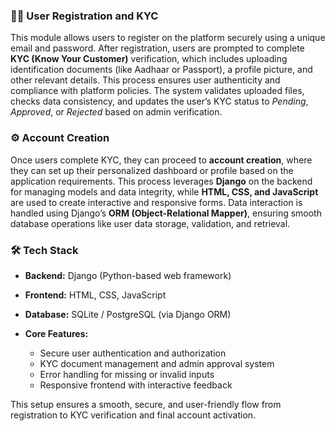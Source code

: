 ### 🧑‍💻 User Registration and KYC

This module allows users to register on the platform securely using a unique email and password. After registration, users are prompted to complete **KYC (Know Your Customer)** verification, which includes uploading identification documents (like Aadhaar or Passport), a profile picture, and other relevant details. This process ensures user authenticity and compliance with platform policies. The system validates uploaded files, checks data consistency, and updates the user’s KYC status to *Pending*, *Approved*, or *Rejected* based on admin verification.

### ⚙️ Account Creation

Once users complete KYC, they can proceed to **account creation**, where they can set up their personalized dashboard or profile based on the application requirements. This process leverages **Django** on the backend for managing models and data integrity, while **HTML, CSS, and JavaScript** are used to create interactive and responsive forms. Data interaction is handled using Django’s **ORM (Object-Relational Mapper)**, ensuring smooth database operations like user data storage, validation, and retrieval.

### 🛠️ Tech Stack

* **Backend:** Django (Python-based web framework)
* **Frontend:** HTML, CSS, JavaScript
* **Database:** SQLite / PostgreSQL (via Django ORM)
* **Core Features:**

  * Secure user authentication and authorization
  * KYC document management and admin approval system
  * Error handling for missing or invalid inputs
  * Responsive frontend with interactive feedback

This setup ensures a smooth, secure, and user-friendly flow from registration to KYC verification and final account activation.
